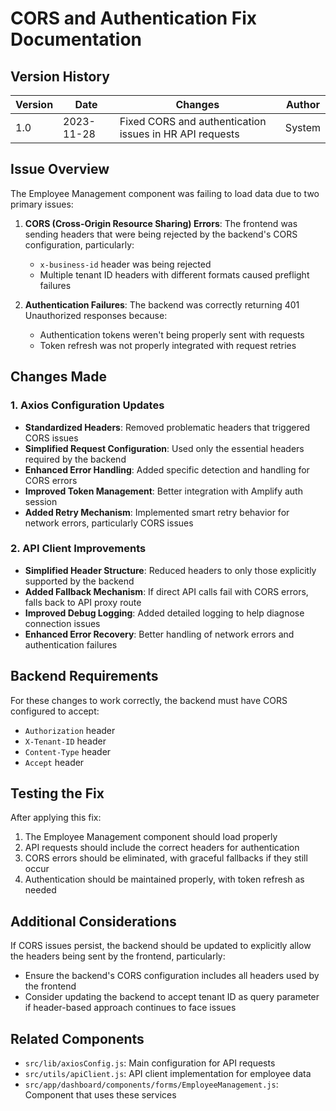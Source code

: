 # CORS and Authentication Fix Documentation

## Version History

| Version | Date | Changes | Author |
|---------|------|---------|--------|
| 1.0 | 2023-11-28 | Fixed CORS and authentication issues in HR API requests | System |

## Issue Overview

The Employee Management component was failing to load data due to two primary issues:

1. **CORS (Cross-Origin Resource Sharing) Errors**: The frontend was sending headers that were being rejected by the backend's CORS configuration, particularly:
   - `x-business-id` header was being rejected
   - Multiple tenant ID headers with different formats caused preflight failures

2. **Authentication Failures**: The backend was correctly returning 401 Unauthorized responses because:
   - Authentication tokens weren't being properly sent with requests
   - Token refresh was not properly integrated with request retries

## Changes Made

### 1. Axios Configuration Updates

- **Standardized Headers**: Removed problematic headers that triggered CORS issues
- **Simplified Request Configuration**: Used only the essential headers required by the backend
- **Enhanced Error Handling**: Added specific detection and handling for CORS errors
- **Improved Token Management**: Better integration with Amplify auth session
- **Added Retry Mechanism**: Implemented smart retry behavior for network errors, particularly CORS issues

### 2. API Client Improvements

- **Simplified Header Structure**: Reduced headers to only those explicitly supported by the backend
- **Added Fallback Mechanism**: If direct API calls fail with CORS errors, falls back to API proxy route
- **Improved Debug Logging**: Added detailed logging to help diagnose connection issues
- **Enhanced Error Recovery**: Better handling of network errors and authentication failures

## Backend Requirements

For these changes to work correctly, the backend must have CORS configured to accept:
- `Authorization` header
- `X-Tenant-ID` header
- `Content-Type` header
- `Accept` header

## Testing the Fix

After applying this fix:
1. The Employee Management component should load properly
2. API requests should include the correct headers for authentication
3. CORS errors should be eliminated, with graceful fallbacks if they still occur
4. Authentication should be maintained properly, with token refresh as needed

## Additional Considerations

If CORS issues persist, the backend should be updated to explicitly allow the headers being sent by the frontend, particularly:
- Ensure the backend's CORS configuration includes all headers used by the frontend
- Consider updating the backend to accept tenant ID as query parameter if header-based approach continues to face issues

## Related Components

- `src/lib/axiosConfig.js`: Main configuration for API requests
- `src/utils/apiClient.js`: API client implementation for employee data
- `src/app/dashboard/components/forms/EmployeeManagement.js`: Component that uses these services 